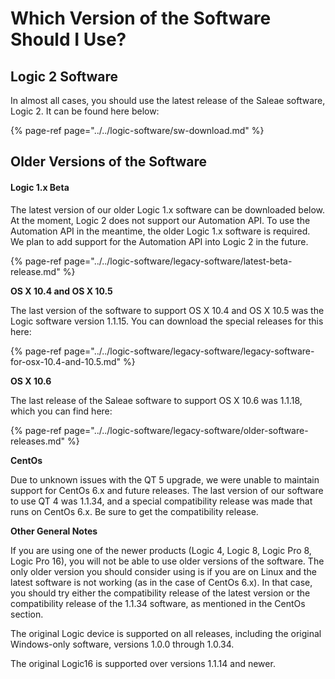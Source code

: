 # Which Version of the Software Should I Use?

## Logic 2 Software

In almost all cases, you should use the latest release of the Saleae software, Logic 2. It can be found here below:

{% page-ref page="../../logic-software/sw-download.md" %}



## Older Versions of the Software

#### Logic 1.x Beta

The latest version of our older Logic 1.x software can be downloaded below. At the moment, Logic 2 does not support our Automation API. To use the Automation API in the meantime, the older Logic 1.x software is required. We plan to add support for the Automation API into Logic 2 in the future.

{% page-ref page="../../logic-software/legacy-software/latest-beta-release.md" %}

**OS X 10.4 and OS X 10.5**

The last version of the software to support OS X 10.4 and OS X 10.5 was the Logic software version 1.1.15. You can download the special releases for this here:

{% page-ref page="../../logic-software/legacy-software/legacy-software-for-osx-10.4-and-10.5.md" %}

**OS X 10.6**

The last release of the Saleae software to support OS X 10.6 was 1.1.18, which you can find here:

{% page-ref page="../../logic-software/legacy-software/older-software-releases.md" %}

**CentOs**

Due to unknown issues with the QT 5 upgrade, we were unable to maintain support for CentOs 6.x and future releases. The last version of our software to use QT 4 was 1.1.34, and a special compatibility release was made that runs on CentOs 6.x. Be sure to get the compatibility release.

**Other General Notes**

If you are using one of the newer products \(Logic 4, Logic 8, Logic Pro 8, Logic Pro 16\), you will not be able to use older versions of the software. The only older version you should consider using is if you are on Linux and the latest software is not working \(as in the case of CentOs 6.x\). In that case, you should try either the compatibility release of the latest version or the compatibility release of the 1.1.34 software, as mentioned in the CentOs section.

The original Logic device is supported on all releases, including the original Windows-only software, versions 1.0.0 through 1.0.34.

The original Logic16 is supported over versions 1.1.14 and newer.

